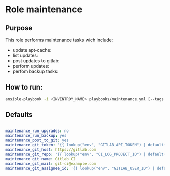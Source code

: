 # Role maintenance

## Purpose
This role performs maintenance tasks wich include:
 * update apt-cache:
 * list updates:
 * post updates to gitlab:
 * perform updates:
 * perfom backup tasks:

## How to run:
```bash
ansible-playbook -i <INVENTROY_NAME> playbooks/maintenance.yml [--tags mytags ]
```

## Defaults
```yml

maintenance_run_upgrades: no
maintenance_run_backup: yes
maintenance_post_to_git: yes
maintenance_git_token: '{{ lookup("env", "GITLAB_API_TOKEN") | default("none", true) }}'
maintenance_git_host: https://gitlab.com
maintenance_git_repo: '{{ lookup("env", "CI_LOG_PROJECT_ID") | default("165", true) }}'
maintenance_git_name: Gitlab CI
maintenance_git_mail: git-ci@example.com
maintenance_git_assignee_id: '{{ lookup("env", "GITLAB_USER_ID") | default("13", true) }}' # Henrik Gerdes

```